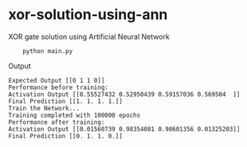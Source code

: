 # xor-solution-using-ann

XOR gate solution using Artificial Neural Network

```
    python main.py
```

Output

```
Expected Output [[0 1 1 0]]
Performance before training:
Activation Output [[0.55527432 0.52950439 0.59157036 0.569504  ]]
Final Prediction [[1. 1. 1. 1.]]
Train the Network...
Training completed with 100000 epochs
Performance after training:
Activation Output [[0.01560739 0.98354081 0.98601356 0.01325203]]
Final Prediction [[0. 1. 1. 0.]]
```
